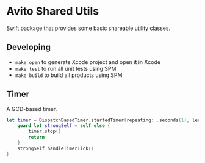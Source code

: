 # Avito Shared Utils

Swift package that provides some basic shareable utility classes.

## Developing

- `make open` to generate Xcode project and open it in Xcode
- `make test` to run all unit tests using SPM
- `make build` to build all products using SPM

## Timer

A GCD-based timer.

```swift
let timer = DispatchBasedTimer.startedTimer(repeating: .seconds(1), leeway: .seconds(1)) { [weak self] timer in
    guard let strongSelf = self else {
        timer.stop()
        return
    }
    strongSelf.handleTimerTick()
}
```

